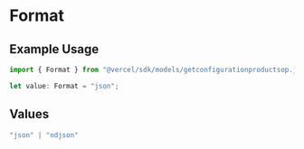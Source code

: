 # Format

## Example Usage

```typescript
import { Format } from "@vercel/sdk/models/getconfigurationproductsop.js";

let value: Format = "json";
```

## Values

```typescript
"json" | "ndjson"
```